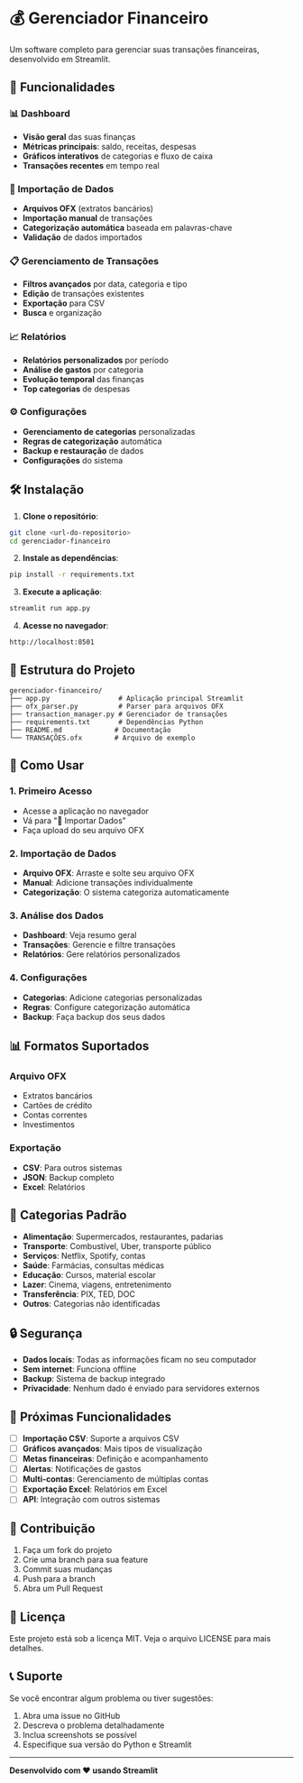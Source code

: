 # 💰 Gerenciador Financeiro

Um software completo para gerenciar suas transações financeiras, desenvolvido em Streamlit.

## 🚀 Funcionalidades

### 📊 Dashboard
- **Visão geral** das suas finanças
- **Métricas principais**: saldo, receitas, despesas
- **Gráficos interativos** de categorias e fluxo de caixa
- **Transações recentes** em tempo real

### 📁 Importação de Dados
- **Arquivos OFX** (extratos bancários)
- **Importação manual** de transações
- **Categorização automática** baseada em palavras-chave
- **Validação** de dados importados

### 📋 Gerenciamento de Transações
- **Filtros avançados** por data, categoria e tipo
- **Edição** de transações existentes
- **Exportação** para CSV
- **Busca** e organização

### 📈 Relatórios
- **Relatórios personalizados** por período
- **Análise de gastos** por categoria
- **Evolução temporal** das finanças
- **Top categorias** de despesas

### ⚙️ Configurações
- **Gerenciamento de categorias** personalizadas
- **Regras de categorização** automática
- **Backup e restauração** de dados
- **Configurações** do sistema

## 🛠️ Instalação

1. **Clone o repositório**:
```bash
git clone <url-do-repositorio>
cd gerenciador-financeiro
```

2. **Instale as dependências**:
```bash
pip install -r requirements.txt
```

3. **Execute a aplicação**:
```bash
streamlit run app.py
```

4. **Acesse no navegador**:
```
http://localhost:8501
```

## 📁 Estrutura do Projeto

```
gerenciador-financeiro/
├── app.py                 # Aplicação principal Streamlit
├── ofx_parser.py          # Parser para arquivos OFX
├── transaction_manager.py # Gerenciador de transações
├── requirements.txt       # Dependências Python
├── README.md             # Documentação
└── TRANSAÇÕES.ofx        # Arquivo de exemplo
```

## 🔧 Como Usar

### 1. Primeiro Acesso
- Acesse a aplicação no navegador
- Vá para "📁 Importar Dados"
- Faça upload do seu arquivo OFX

### 2. Importação de Dados
- **Arquivo OFX**: Arraste e solte seu arquivo OFX
- **Manual**: Adicione transações individualmente
- **Categorização**: O sistema categoriza automaticamente

### 3. Análise dos Dados
- **Dashboard**: Veja resumo geral
- **Transações**: Gerencie e filtre transações
- **Relatórios**: Gere relatórios personalizados

### 4. Configurações
- **Categorias**: Adicione categorias personalizadas
- **Regras**: Configure categorização automática
- **Backup**: Faça backup dos seus dados

## 📊 Formatos Suportados

### Arquivo OFX
- Extratos bancários
- Cartões de crédito
- Contas correntes
- Investimentos

### Exportação
- **CSV**: Para outros sistemas
- **JSON**: Backup completo
- **Excel**: Relatórios

## 🎯 Categorias Padrão

- **Alimentação**: Supermercados, restaurantes, padarias
- **Transporte**: Combustível, Uber, transporte público
- **Serviços**: Netflix, Spotify, contas
- **Saúde**: Farmácias, consultas médicas
- **Educação**: Cursos, material escolar
- **Lazer**: Cinema, viagens, entretenimento
- **Transferência**: PIX, TED, DOC
- **Outros**: Categorias não identificadas

## 🔒 Segurança

- **Dados locais**: Todas as informações ficam no seu computador
- **Sem internet**: Funciona offline
- **Backup**: Sistema de backup integrado
- **Privacidade**: Nenhum dado é enviado para servidores externos

## 🚀 Próximas Funcionalidades

- [ ] **Importação CSV**: Suporte a arquivos CSV
- [ ] **Gráficos avançados**: Mais tipos de visualização
- [ ] **Metas financeiras**: Definição e acompanhamento
- [ ] **Alertas**: Notificações de gastos
- [ ] **Multi-contas**: Gerenciamento de múltiplas contas
- [ ] **Exportação Excel**: Relatórios em Excel
- [ ] **API**: Integração com outros sistemas

## 🤝 Contribuição

1. Faça um fork do projeto
2. Crie uma branch para sua feature
3. Commit suas mudanças
4. Push para a branch
5. Abra um Pull Request

## 📝 Licença

Este projeto está sob a licença MIT. Veja o arquivo LICENSE para mais detalhes.

## 📞 Suporte

Se você encontrar algum problema ou tiver sugestões:

1. Abra uma issue no GitHub
2. Descreva o problema detalhadamente
3. Inclua screenshots se possível
4. Especifique sua versão do Python e Streamlit

---

**Desenvolvido com ❤️ usando Streamlit** 